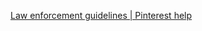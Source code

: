 
[Law enforcement guidelines | Pinterest help](https://help.pinterest.com/en/article/law-enforcement-guidelines)
